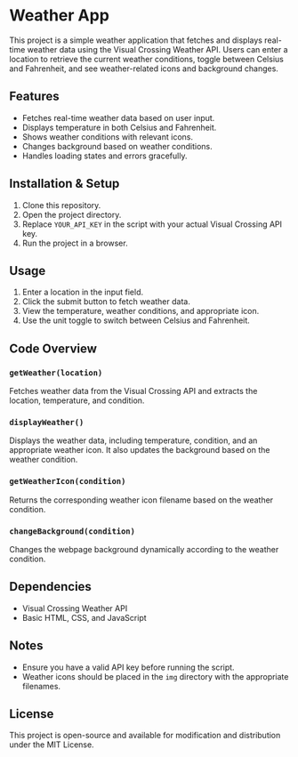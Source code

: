 # Weather App

This project is a simple weather application that fetches and displays real-time weather data using the Visual Crossing Weather API. Users can enter a location to retrieve the current weather conditions, toggle between Celsius and Fahrenheit, and see weather-related icons and background changes.

## Features
- Fetches real-time weather data based on user input.
- Displays temperature in both Celsius and Fahrenheit.
- Shows weather conditions with relevant icons.
- Changes background based on weather conditions.
- Handles loading states and errors gracefully.

## Installation & Setup
1. Clone this repository.
2. Open the project directory.
3. Replace `YOUR_API_KEY` in the script with your actual Visual Crossing API key.
4. Run the project in a browser.

## Usage
1. Enter a location in the input field.
2. Click the submit button to fetch weather data.
3. View the temperature, weather conditions, and appropriate icon.
4. Use the unit toggle to switch between Celsius and Fahrenheit.

## Code Overview
### `getWeather(location)`
Fetches weather data from the Visual Crossing API and extracts the location, temperature, and condition.

### `displayWeather()`
Displays the weather data, including temperature, condition, and an appropriate weather icon. It also updates the background based on the weather condition.

### `getWeatherIcon(condition)`
Returns the corresponding weather icon filename based on the weather condition.

### `changeBackground(condition)`
Changes the webpage background dynamically according to the weather condition.

## Dependencies
- Visual Crossing Weather API
- Basic HTML, CSS, and JavaScript

## Notes
- Ensure you have a valid API key before running the script.
- Weather icons should be placed in the `img` directory with the appropriate filenames.

## License
This project is open-source and available for modification and distribution under the MIT License.